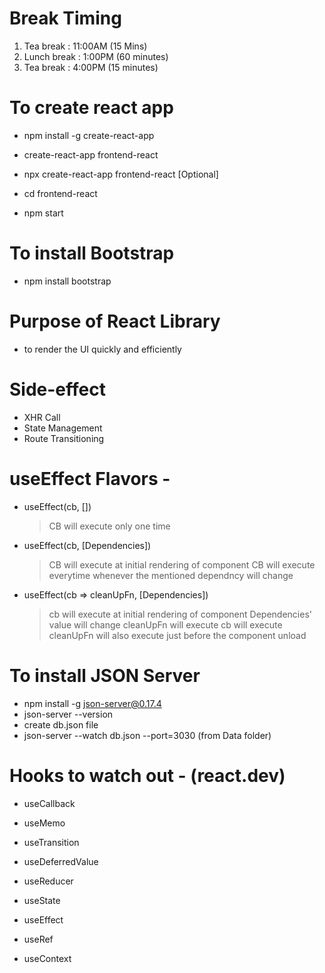 # Break Timing

1. Tea break : 11:00AM (15 Mins)
2. Lunch break : 1:00PM (60 minutes)
3. Tea break : 4:00PM (15 minutes)

# To create react app

- npm install -g create-react-app
- create-react-app frontend-react

- npx create-react-app frontend-react [Optional]

- cd frontend-react
- npm start

# To install Bootstrap

- npm install bootstrap

# Purpose of React Library

- to render the UI quickly and efficiently

# Side-effect

- XHR Call
- State Management
- Route Transitioning

# useEffect Flavors -

- useEffect(cb, [])
  > CB will execute only one time
- useEffect(cb, [Dependencies])
  > CB will execute at initial rendering of component
  > CB will execute everytime whenever the mentioned dependncy will change
- useEffect(cb => cleanUpFn, [Dependencies])
  > cb will execute at initial rendering of component
  > Dependencies' value will change
  > cleanUpFn will execute
  > cb will execute
  > cleanUpFn will also execute just before the component unload

# To install JSON Server

- npm install -g json-server@0.17.4
- json-server --version
- create db.json file
- json-server --watch db.json --port=3030 (from Data folder)

# Hooks to watch out - (react.dev)

- useCallback
- useMemo
- useTransition
- useDeferredValue
- useReducer

- useState
- useEffect
- useRef
- useContext
